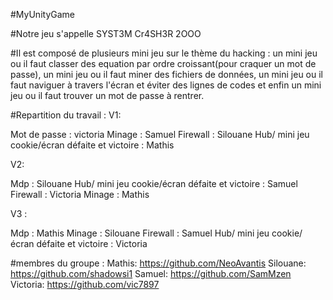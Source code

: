 #MyUnityGame

#Notre jeu s'appelle SYST3M Cr4SH3R 2OOO

#Il est composé de plusieurs mini jeu sur le thème du hacking : un mini jeu ou il faut classer des equation par ordre croissant(pour craquer un mot de passe), un mini jeu ou il faut miner des fichiers de données, un mini jeu ou il faut naviguer à travers l'écran et éviter des lignes de codes et enfin un mini jeu ou il faut trouver un mot de passe à rentrer.

#Repartition du travail :
V1:

Mot de passe : victoria
Minage : Samuel 
Firewall : Silouane
Hub/ mini jeu cookie/écran défaite et victoire  : Mathis

V2:

Mdp : Silouane
Hub/ mini jeu cookie/écran défaite et victoire : Samuel
Firewall : Victoria
Minage : Mathis

V3 :

Mdp : Mathis
Minage : Silouane
Firewall : Samuel
Hub/ mini jeu cookie/écran défaite et victoire : Victoria 

#membres du groupe :
Mathis: 
<https://github.com/NeoAvantis>
Silouane:
<https://github.com/shadowsi1>
Samuel:
<https://github.com/SamMzen>
Victoria:
<https://github.com/vic7897>